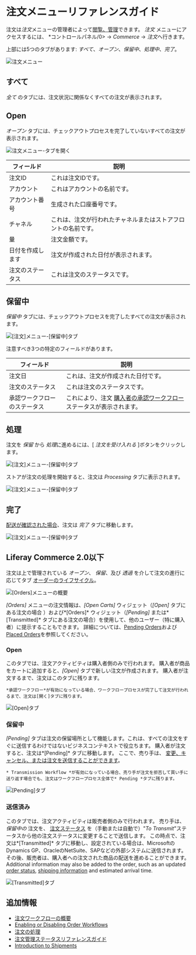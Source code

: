 # 注文メニューリファレンスガイド

注文は*注文*メニューの管理者によって[閲覧、管理](./processing-an-order.md)できます。 *注文* メニューにアクセスするには、 *コントロールパネル/0> → *Commerce* → *注文*へ行きます。</p>

上部には5つのタブがあります: *すべて*、*オープン*、*保留中*、*処理中*、*完了*。

![注文メニュー](./orders-menu-reference-guide/images/05.png)

## すべて

*全て* のタブには、注文状況に関係なくすべての注文が表示されます。

## Open

*オープン* タブには、チェックアウトプロセスを完了していないすべての注文が表示されます。

![注文メニュー-タブを開く](./orders-menu-reference-guide/images/07.png)

| フィールド    | 説明                              |
| -------- | ------------------------------- |
| 注文ID     | これは注文IDです。                      |
| アカウント    | これはアカウントの名前です。                  |
| アカウント番号  | 生成された口座番号です。                    |
| チャネル     | これは、注文が行われたチャネルまたはストアフロントの名前です。 |
| 量        | 注文金額です。                         |
| 日付を作成します | 注文が作成された日付が表示されます。              |
| 注文のステータス | これは注文のステータスです。                  |

## 保留中

*保留中* タブには、チェックアウトプロセスを完了したすべての注文が表示されます。

![[注文]メニュー-[保留中]タブ](./orders-menu-reference-guide/images/06.png)

注意すべき3つの特定のフィールドがあります。

| フィールド          | 説明                                                                                                 |
| -------------- | -------------------------------------------------------------------------------------------------- |
| 注文日            | これは、注文が作成された日付です。                                                                                  |
| 注文のステータス       | これは注文のステータスです。                                                                                     |
| 承認ワークフローのステータス | これにより、注文 [購入者の承認ワークフロー](../order-workflows/enabling-or-disabling-order-workflows.md) ステータスが表示されます。 |

## 処理

注文を *保留* から *処理*に進めるには、[ *注文を受け入れる* ]ボタンをクリックします。

![[注文]メニュー-[保留中]タブ](./orders-menu-reference-guide/images/10.png)

ストアが注文の処理を開始すると、注文は *Processing* タブに表示されます。

![[注文]メニュー-[保留中]タブ](./orders-menu-reference-guide/images/09.png)

## 完了

[配送が確認された場合](../shipments/introduction-to-shipments.md)、注文は *完了* タブに移動します。

![[注文]メニュー-[保留中]タブ](./orders-menu-reference-guide/images/08.png)

## Liferay Commerce 2.0以下

注文は上で管理されている *オープン*、 *保留*、及び *透過* を介して注文の進行に応じてタブ [オーダーのライフサイクル](./order-life-cycle.md)。

![[Orders]メニューの概要](./orders-menu-reference-guide/images/01.png "[Orders]メニューの概要")

*[Orders]* メニューの注文情報は、*[Open Carts]* ウィジェット（*[Open]* タブにある注文の場合 ）および*[Orders]* ウィジェット（*[Pending]* または*[Transmitted]* タブにある注文の場合）を使用して、他のユーザー（特に購入者）に提示することもできます。 詳細については、[Pending Orders](../../creating-store-content/commerce-storefront-pages/pending-orders.md)および[Placed Orders](../../creating-store-content/commerce-storefront-pages/placed-orders.md)を参照してください。

### Open

このタブでは、注文アクティビティは購入者側のみで行われます。 購入者が商品をカートに追加すると、*[Open]* タブで新しい注文が作成されます。 購入者が注文するまで、注文はこのタブに残ります。

```{note}
*承認ワークフロー*が有効になっている場合、ワークフロープロセスが完了して注文が行われるまで、注文は[開く]タブに残ります。
```

![[Open]タブ](./orders-menu-reference-guide/images/02.png "[Open]タブ")

### 保留中

*[Pending]* タブは注文の保留場所として機能します。これは、すべての注文をすぐに送信するわけではないビジネスコンテキストで役立ちます。 購入者が注文すると、注文は*[Pending]* タブに移動します。 ここで、売り手は、 [変更、キャンセル、または注文を送信することができます](./processing-an-order.md#commerce-20-and-below)。

```{note}
* Transmission Workflow *が有効になっている場合、売り手が注文を拒否して買い手に送り返す場合でも、注文はワークフロープロセス全体で* Pending *タブに残ります。
```

![[Pending]タブ](./orders-menu-reference-guide/images/03.png "[Pending]タブ")

### 送信済み

このタブでは、注文アクティビティは販売者側のみで行われます。 売り手は、 *保留中の* 注文を、 [注文ステータス](./processing-an-order.md#commerce-20-and-below) を（手動または自動で）"*To Transmit*"ステータスから他の注文ステータスに変更することで送信します。 この時点で、注文は*[Transmitted]* タブに移動し、設定されている場合は、MicrosoftのDynamics GP、OracleのNetSuite、SAPなどの外部システムに送信されます。 その後、販売者は、購入者への注文された商品の配送を進めることができます。 Additional information may also be added to the order, such as an updated [order status](./order-management-statuses-reference-guide.md), [shipping information](../shipments/introduction-to-shipments.md) and estimated arrival time.

![[Transmitted]タブ](./orders-menu-reference-guide/images/04.png "[Transmitted]タブ")

## 追加情報

  - [注文ワークフローの概要](../order-workflows/introduction-to-order-workflows.md)
  - [Enabling or Disabling Order Workflows](../order-workflows/enabling-or-disabling-order-workflows.md)
  - [注文の処理](./processing-an-order.md)
  - [注文管理ステータスリファレンスガイド](./order-management-statuses-reference-guide.md)
  - [Introduction to Shipments](../shipments/introduction-to-shipments.md)

